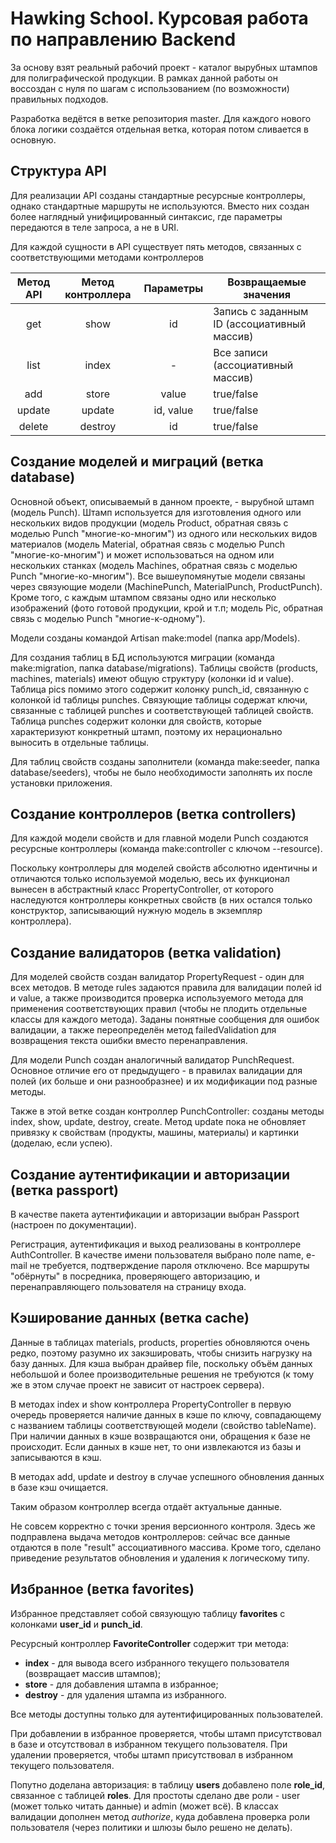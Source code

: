 # Hawking School. Курсовая работа по направлению Backend

За основу взят реальный рабочий проект - каталог вырубных штампов для полиграфической продукции. В рамках данной работы он воссоздан с нуля по шагам с использованием (по возможности) правильных подходов.

Разработка ведётся в ветке репозитория master. Для каждого нового блока логики создаётся отдельная ветка, которая потом сливается в основную.

## Структура API

Для реализации API созданы стандартные ресурсные контроллеры, однако стандартные маршруты не используются. Вместо них создан более наглядный унифицированный синтаксис, где параметры передаются в теле запроса, а не в URI.

Для каждой сущности в API существует пять методов, связанных с соответствующими методами контроллеров

Метод API | Метод контроллера | Параметры | Возвращаемые значения
:--------:|:-----------------:|:---------:|----------------------
get | show | id | Запись с заданным ID (ассоциативный массив)
list | index | - | Все записи (ассоциативный массив)
add | store | value | true/false
update | update | id, value | true/false
delete | destroy | id | true/false

## Создание моделей и миграций (ветка database)

Основной объект, описываемый в данном проекте, - вырубной штамп (модель Punch). Штамп используется для изготовления одного или нескольких видов продукции (модель Product, обратная связь с моделью Punch "многие-ко-многим") из одного или нескольких видов материалов (модель Material, обратная связь с моделью Punch "многие-ко-многим") и может использоваться на одном или нескольких станках (модель Machines, обратная связь с моделью Punch "многие-ко-многим"). Все вышеупомянутые модели связаны через связующие модели (MachinePunch, MaterialPunch, ProductPunch). Кроме того, с каждым штампом связаны одно или несколько изображений (фото готовой продукции, крой и т.п; модель Pic, обратная связь с моделью Punch "многие-к-одному"). 

Модели созданы командой Artisan make:model (папка app/Models).

Для создания таблиц в БД используются миграции (команда make:migration, папка database/migrations). Таблицы свойств (products, machines, materials) имеют общую структуру (колонки id и value). Таблица pics помимо этого содержит колонку punch_id, связанную с колонкой id таблицы punches. Связующие таблицы содержат ключи, связанные с таблицей punches и соответствующей таблицей свойств. Таблица punches содержит колонки для свойств, которые характеризуют конкретный штамп, поэтому их нерационально выносить в отдельные таблицы.

Для таблиц свойств созданы заполнители (команда make:seeder, папка database/seeders), чтобы не было необходимости заполнять их после установки приложения.

## Создание контроллеров (ветка controllers)

Для каждой модели свойств и для главной модели Punch создаются ресурсные контроллеры (команда make:controller с ключом --resource).

Поскольку контроллеры для моделей свойств абсолютно идентичны и отличаются только используемой моделью, весь их функционал вынесен в абстрактный класс PropertyController, от которого наследуются контроллеры конкретных свойств (в них остался только конструктор, записывающий нужную модель в экземпляр контроллера).

## Создание валидаторов (ветка validation)

Для моделей свойств создан валидатор PropertyRequest - один для всех методов. В методе rules задаются правила для валидации полей id и value, а также производится проверка используемого метода для применения соответствующих правил (чтобы не плодить отдельные классы для каждого метода). Заданы понятные сообщения для ошибок валидации, а также переопределён метод failedValidation для возвращения текста ошибки вместо перенаправления.

Для модели Punch создан аналогичный валидатор PunchRequest. Основное отличие его от предыдущего - в правилах валидации для полей (их больше и они разнообразнее) и их модификации под разные методы.

Также в этой ветке создан контроллер PunchController: созданы методы index, show, update, destroy, create. Метод update пока не обновляет привязку к свойствам (продукты, машины, материалы) и картинки (доделаю, если успею).

## Создание аутентификации и авторизации (ветка passport)

В качестве пакета аутентификации и авторизации выбран Passport (настроен по документации).

Регистрация, аутентификация и выход реализованы в контроллере AuthController. В качестве имени пользователя выбрано поле name, e-mail не требуется, подтверждение пароля отключено. Все маршруты "обёрнуты" в посредника, проверяющего авторизацию, и перенаправляющего пользователя на страницу входа.

## Кэширование данных (ветка cache)

Данные в таблицах materials, products, properties обновляются очень редко, поэтому разумно их закэшировать, чтобы снизить нагрузку на базу данных. Для кэша выбран драйвер file, поскольку объём данных небольшой и более производительные решения не требуются (к тому же в этом случае проект не зависит от настроек сервера).

В методах index и show контроллера PropertyController в первую очередь проверяется наличие данных в кэше по ключу, совпадающему с названием таблицы соответствующей модели (свойство tableName). При наличии данных в кэше возвращаются они, обращения к базе не происходит. Если данных в кэше нет, то они извлекаются из базы и записываются в кэш.

В методах add, update и destroy в случае успешного обновления данных в базе кэш очищается.

Таким образом контроллер всегда отдаёт актуальные данные.

Не совсем корректно с точки зрения версионного контроля. Здесь же подправлена выдача методов контроллеров: сейчас все данные отдаются в поле "result" ассоциативного массива. Кроме того, сделано приведение результатов обновления и удаления к логическому типу.

## Избранное (ветка favorites)

Избранное представляет собой связующую таблицу **favorites** с колонками **user_id** и **punch_id**.

Ресурсный контроллер **FavoriteController** содержит три метода: 
* **index** - для вывода всего избранного текущего пользователя (возвращает массив штампов); 
* **store** - для добавления штампа в избранное;
* **destroy** - для удаления штампа из избранного.

Все методы доступны только для аутентифицированных пользователей.

При добавлении в избранное проверяется, чтобы штамп присутствовал в базе и отсутствовал в избранном текущего пользователя. При удалении проверяется, чтобы штамп присутствовал в избранном текущего пользователя.

Попутно доделана авторизация: в таблицу **users** добавлено поле **role_id**, связанное с таблицей **roles**. Для простоты сделано две роли - user (может только читать данные) и admin (может всё). В классах валидации дополнен метод *authorize*, куда добавлена проверка роли пользователя (через политики и шлюзы было решено не делать).